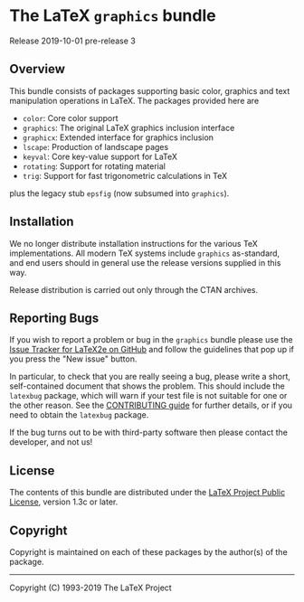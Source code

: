 The LaTeX `graphics` bundle
===========================

Release 2019-10-01 pre-release 3

Overview
--------

This bundle consists of packages supporting basic color, graphics and text
manipulation operations in LaTeX. The packages provided here are

- `color`: Core color support
- `graphics`: The original LaTeX graphics inclusion interface
- `graphicx`: Extended interface for graphics inclusion
- `lscape`: Production of landscape pages
- `keyval`: Core key-value support for LaTeX
- `rotating`: Support for rotating material
- `trig`: Support for fast trigonometric calculations in TeX

plus the legacy stub `epsfig` (now subsumed into `graphics`).

Installation
------------

We no longer distribute installation instructions for the various TeX
implementations. All modern TeX systems include `graphics` as-standard, and end
users should in general use the release versions supplied in this way.

Release distribution is carried out only through the CTAN archives.

Reporting Bugs
--------------

If you wish to report a problem or bug in the `graphics` bundle
please use the [Issue Tracker for LaTeX2e on
GitHub](https://github.com/latex3/latex2e/issues)
and follow the guidelines that pop up if you press the "New issue" button.

In particular, to check that you are really seeing a bug, please write
a short, self-contained document that shows the problem. This should
include the `latexbug` package, which will warn if your test file is
not suitable for one or the other reason. See the [CONTRIBUTING
guide](https://github.com/latex3/latex2e/blob/master/CONTRIBUTING.md)
for further details, or if you need to obtain the `latexbug` package.

If the bug turns out to be with third-party software then please
contact the developer, and not us!

License
-------

The contents of this bundle are distributed under the [LaTeX Project
Public License](https://www.latex-project.org/lppl/lppl-1-3c/),
version 1.3c or later.

Copyright
---------

Copyright is maintained on each of these packages by the author(s)
of the package.

-----

<p>Copyright (C) 1993-2019 The LaTeX Project <br />
